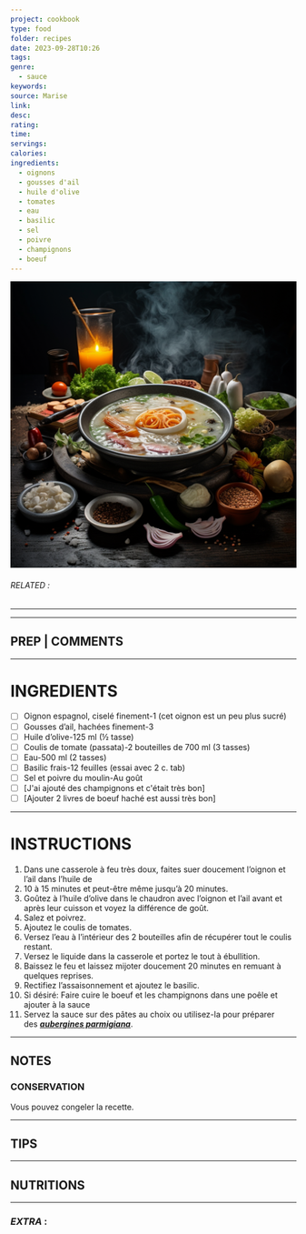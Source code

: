 ```yaml
---
project: cookbook
type: food
folder: recipes
date: 2023-09-28T10:26
tags: 
genre:
  - sauce
keywords: 
source: Marise
link: 
desc: 
rating: 
time: 
servings: 
calories: 
ingredients:
  - oignons
  - gousses d'ail
  - huile d'olive
  - tomates
  - eau
  - basilic
  - sel
  - poivre
  - champignons
  - boeuf
---
```


![IMAGE](_default.png)

###### *RELATED* : 
---


---
## PREP | COMMENTS



---
# INGREDIENTS

- [ ] Oignon espagnol, ciselé finement-1 (cet oignon est un peu plus sucré)
- [ ] Gousses d’ail, hachées finement-3
- [ ] Huile d’olive-125 ml (½ tasse)
- [ ] Coulis de tomate (passata)-2 bouteilles de 700 ml (3 tasses)
- [ ] Eau-500 ml (2 tasses)
- [ ] Basilic frais-12 feuilles (essai avec 2 c. tab)
- [ ] Sel et poivre du moulin-Au goût
- [ ] [J'ai ajouté des champignons et c'était très bon]
- [ ] [Ajouter 2 livres de boeuf haché est aussi très bon]

---
# INSTRUCTIONS

1. Dans une casserole à feu très doux, faites suer doucement l’oignon et l’ail dans l’huile de
2. 10 à 15 minutes et peut-être même jusqu’à 20 minutes.
3. Goûtez à l’huile d’olive dans le chaudron avec l’oignon et l’ail avant et après leur cuisson et voyez la différence de goût.
4. Salez et poivrez.
5. Ajoutez le coulis de tomates.
6. Versez l’eau à l’intérieur des 2 bouteilles afin de récupérer tout le coulis restant.
7. Versez le liquide dans la casserole et portez le tout à ébullition.
8. Baissez le feu et laissez mijoter doucement 20 minutes en remuant à quelques reprises.
9. Rectifiez l’assaisonnement et ajoutez le basilic.
10. Si désiré: Faire cuire le boeuf et les champignons dans une poêle et ajouter à la sauce
11. Servez la sauce sur des pâtes au choix ou utilisez-la pour préparer des **_[aubergines parmigiana](https://ici.radio-canada.ca/mordu/recettes/4703/aubergines-parmigiana "https://ici.radio-canada.ca/mordu/recettes/4703/aubergines-parmigiana")_**.

---
## NOTES

### CONSERVATION
Vous pouvez congeler la recette.

---
## TIPS



---
## NUTRITIONS



---
### *EXTRA* :



